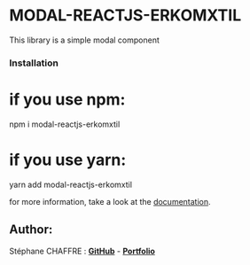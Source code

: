 # MODAL-REACTJS-ERKOMXTIL

This library is a simple modal component

### Installation

# if you use npm:
npm i modal-reactjs-erkomxtil

# if you use yarn: 
yarn add modal-reactjs-erkomxtil

for more information, take a look at the [documentation]().

## Author:
Stéphane CHAFFRE : [**GitHub**](https://github.com/Erkomxtil) - [**Portfolio**](https://delastef.netlify.app/)